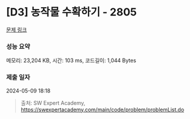 # [D3] 농작물 수확하기 - 2805 

[문제 링크](https://swexpertacademy.com/main/code/problem/problemDetail.do?contestProbId=AV7GLXqKAWYDFAXB) 

### 성능 요약

메모리: 23,204 KB, 시간: 103 ms, 코드길이: 1,044 Bytes

### 제출 일자

2024-05-09 18:18



> 출처: SW Expert Academy, https://swexpertacademy.com/main/code/problem/problemList.do